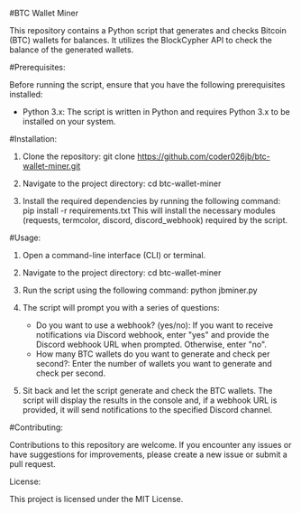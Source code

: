 #BTC Wallet Miner

This repository contains a Python script that generates and checks Bitcoin (BTC) wallets for balances. It utilizes the BlockCypher API to check the balance of the generated wallets.

#Prerequisites:

Before running the script, ensure that you have the following prerequisites installed:

- Python 3.x: The script is written in Python and requires Python 3.x to be installed on your system.

#Installation:

1. Clone the repository:
   git clone https://github.com/coder026jb/btc-wallet-miner.git

2. Navigate to the project directory:
   cd btc-wallet-miner

3. Install the required dependencies by running the following command:
   pip install -r requirements.txt
   This will install the necessary modules (requests, termcolor, discord, discord_webhook) required by the script.

#Usage:

1. Open a command-line interface (CLI) or terminal.

2. Navigate to the project directory:
   cd btc-wallet-miner

3. Run the script using the following command:
   python jbminer.py

4. The script will prompt you with a series of questions:
   - Do you want to use a webhook? (yes/no): If you want to receive notifications via Discord webhook, enter "yes" and provide the Discord webhook URL when prompted. Otherwise, enter "no".
   - How many BTC wallets do you want to generate and check per second?: Enter the number of wallets you want to generate and check per second.

5. Sit back and let the script generate and check the BTC wallets. The script will display the results in the console and, if a webhook URL is provided, it will send notifications to the specified Discord channel.

#Contributing:

Contributions to this repository are welcome. If you encounter any issues or have suggestions for improvements, please create a new issue or submit a pull request.

License:

This project is licensed under the MIT License.


